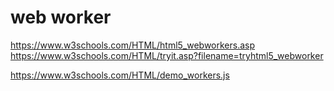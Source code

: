 # web worker

https://www.w3schools.com/HTML/html5_webworkers.asp
https://www.w3schools.com/HTML/tryit.asp?filename=tryhtml5_webworker

https://www.w3schools.com/HTML/demo_workers.js
